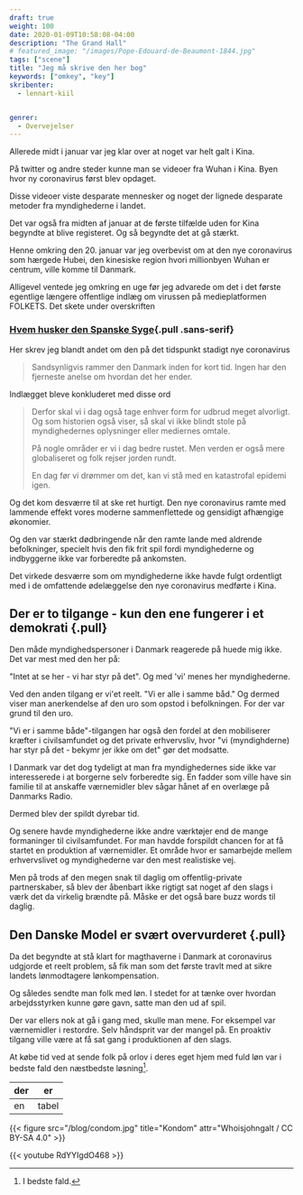 ```yaml
---
draft: true
weight: 100
date: 2020-01-09T10:58:08-04:00
description: "The Grand Hall"
# featured_image: "/images/Pope-Edouard-de-Beaumont-1844.jpg"
tags: ["scene"]
title: "Jeg må skrive den her bog"
keywords: ["omkey", "key"]
skribenter:
  - lennart-kiil


genrer:
  - Overvejelser
---
```


Allerede midt i januar var jeg klar over at noget var helt galt i Kina.

På twitter og andre steder kunne man se videoer fra Wuhan  i Kina. Byen hvor ny coronavirus først blev opdaget.

Disse videoer viste desparate mennesker og noget der lignede desparate metoder fra myndighederne i landet.

Det var også fra midten af januar at de første tilfælde uden for Kina begyndte at blive registeret. Og så begyndte det at gå stærkt.

Henne omkring den 20. januar var jeg overbevist om at den nye coronavirus som hærgede Hubei, den kinesiske region hvori millionbyen Wuhan er centrum, ville komme til Danmark.

Alligevel ventede jeg omkring en uge før jeg advarede om det i det første egentlige længere offentlige indlæg om virussen på medieplatformen FOLKETS. Det skete under overskriften

### [Hvem husker den Spanske Syge](https://www.folkets.dk/node/3947){.pull .sans-serif}


Her skrev jeg blandt andet om den på det tidspunkt stadigt nye coronavirus

> Sandsynligvis rammer den Danmark inden for kort tid. Ingen har den fjerneste anelse om hvordan det her ender.

Indlægget bleve konkluderet med disse ord

> Derfor skal vi i dag også tage enhver form for udbrud meget alvorligt. Og som historien også viser, så skal vi ikke blindt stole på myndighedernes oplysninger eller mediernes omtale.
>
> På nogle områder er vi i dag bedre rustet. Men verden er også mere globaliseret og folk rejser jorden rundt.
>
> En dag før vi drømmer om det, kan vi stå med en katastrofal epidemi igen.

Og det kom desværre til at ske ret hurtigt. Den nye coronavirus ramte med lammende effekt vores moderne sammenflettede og gensidigt afhængige økonomier.

Og den var stærkt dødbringende når den ramte lande med aldrende befolkninger, specielt hvis den fik frit spil fordi myndighederne og indbyggerne ikke var forberedte på ankomsten.

Det virkede desværre som om myndighederne ikke havde fulgt ordentligt med i de omfattende ødelæggelse den nye coronavirus medførte i Kina.

## Der er to tilgange - kun den ene fungerer i et demokrati {.pull}

Den måde myndighedspersoner i Danmark reagerede på huede mig ikke. Det var mest med den her på:

"Intet at se her - vi har styr på det". Og med 'vi' menes her myndighederne.

Ved den anden tilgang er vi'et reelt. "Vi er alle i samme båd." Og dermed viser man anerkendelse af den uro som opstod i befolkningen. For der var grund til den uro.

"Vi er i samme både"-tilgangen har også den fordel at den mobiliserer kræfter i civilsamfundet og det private erhvervsliv, hvor "vi (myndighderne) har styr på det - bekymr jer ikke om det" gør det modsatte.

I Danmark var det dog tydeligt at man fra myndighedernes side ikke var interesserede i at borgerne selv forberedte sig. En fadder som ville have sin familie til at anskaffe værnemidler blev sågar hånet af en overlæge på Danmarks Radio.

Dermed blev der spildt dyrebar tid.

Og senere havde myndighederne ikke andre værktøjer end de mange formaninger til civilsamfundet. For man havdde forspildt chancen for at få startet en produktion af værnemidler. Et område hvor er samarbejde mellem erhvervslivet og myndighederne var den mest realistiske vej.

Men på trods af den megen snak til daglig om offentlig-private partnerskaber, så blev der åbenbart ikke rigtigt sat noget af den slags i værk det da virkelig brændte på. Måske er det også bare buzz words til daglig.

## Den Danske Model er svært overvurderet {.pull}

Da det begyndte at stå klart for magthaverne i Danmark at coronavirus udgjorde et reelt problem, så fik man som det første travlt med at sikre landets lønmodtagere lønkompensation.

Og således sendte man folk med løn. I stedet for at tænke over hvordan arbejdsstyrken kunne gøre gavn, satte man den ud af spil.

Der var ellers nok at gå i gang med, skulle man mene. For eksempel var værnemidler i restordre. Selv håndsprit var der mangel på. En proaktiv tilgang ville være at få sat gang i produktionen af den slags.

At købe tid ved at sende folk på orlov i deres eget hjem med fuld løn var i bedste fald den næstbedste løsning[^1].

| der | er    |
| --- | ----- |
| en  | tabel |













{{< figure src="/blog/condom.jpg" title="Kondom" attr="Whoisjohngalt / CC BY-SA 4.0" >}}



{{< youtube RdYYIgdO468 >}}

[^1]: I bedste fald.
